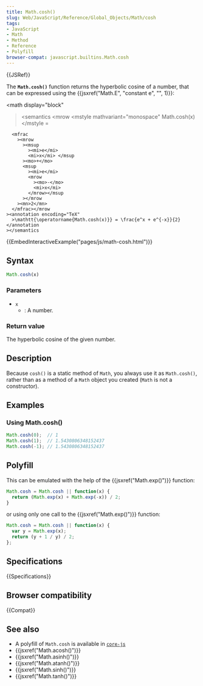 ```yaml
---
title: Math.cosh()
slug: Web/JavaScript/Reference/Global_Objects/Math/cosh
tags:
- JavaScript
- Math
- Method
- Reference
- Polyfill
browser-compat: javascript.builtins.Math.cosh
---
```

{{JSRef}}

The **`Math.cosh()`** function returns the hyperbolic cosine of a number, that
can be expressed using the
{{jsxref("Math.E", "constant e", "", 1)}}:

<math display="block"

> <semantics <mrow <mstyle mathvariant="monospace"
> <mo lspace="0em" rspace="thinmathspace">Math.cosh(x)</mo> </mstyle <mo>=</mo>

      <mfrac
        ><mrow
          ><msup
            ><mi>e</mi>
            <mi>x</mi> </msup
          ><mo>+</mo>
          <msup
            ><mi>e</mi>
            <mrow
              ><mo>-</mo>
              <mi>x</mi>
            </mrow></msup
          ></mrow
        ><mn>2</mn>
      </mfrac></mrow
    ><annotation encoding="TeX"
      >\mathtt{\operatorname{Math.cosh(x)}} = \frac{e^x + e^{-x}}{2}</annotation
    ></semantics

> </math>

{{EmbedInteractiveExample("pages/js/math-cosh.html")}}

## Syntax

```js
Math.cosh(x)
```

### Parameters

- `x`
  - : A number.

### Return value

The hyperbolic cosine of the given number.

## Description

Because `cosh()` is a static method of `Math`, you always use it as
`Math.cosh()`, rather than as a method of a `Math` object you created (`Math` is
not a constructor).

## Examples

### Using Math.cosh()

```js
Math.cosh(0);  // 1
Math.cosh(1);  // 1.5430806348152437
Math.cosh(-1); // 1.5430806348152437
```

## Polyfill

This can be emulated with the help of the {{jsxref("Math.exp()")}}
function:

```js
Math.cosh = Math.cosh || function(x) {
  return (Math.exp(x) + Math.exp(-x)) / 2;
}
```

or using only one call to the {{jsxref("Math.exp()")}} function:

```js
Math.cosh = Math.cosh || function(x) {
  var y = Math.exp(x);
  return (y + 1 / y) / 2;
};
```

## Specifications

{{Specifications}}

## Browser compatibility

{{Compat}}

## See also

- A polyfill of `Math.cosh` is available in
  [`core-js`](https://github.com/zloirock/core-js#ecmascript-math)
- {{jsxref("Math.acosh()")}}
- {{jsxref("Math.asinh()")}}
- {{jsxref("Math.atanh()")}}
- {{jsxref("Math.sinh()")}}
- {{jsxref("Math.tanh()")}}
